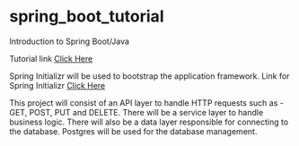 # spring_boot_tutorial
Introduction to Spring Boot/Java

Tutorial link [Click Here](https://www.youtube.com/watch?v=9SGDpanrc8U)

Spring Initializr will be used to bootstrap the application framework.
Link for Spring Initializr [Click Here](https://start.spring.io/)

This project will consist of an API layer to handle HTTP requests such as -
GET, POST, PUT and DELETE. There will be a service layer to handle business logic.
There will also be a data layer responsible for connecting to the database. Postgres
will be used for the database management. 

